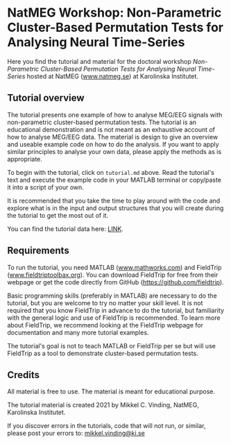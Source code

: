 # NatMEG Workshop: Non-Parametric Cluster-Based Permutation Tests for Analysing Neural Time-Series

Here you find the tutorial and material for the doctoral workshop *Non-Parametric Cluster-Based Permutation Tests for Analysing Neural Time-Series* hosted at NatMEG (www.natmeg.se) at Karolinska Institutet.

## Tutorial overview

The tutorial presents one example of how to analyse MEG/EEG signals with non-parametric cluster-based permutation tests. The tutorial is an educational demonstration and is not meant as an exhaustive account of how to analyse MEG/EEG data. The material is design to give an overview and useable example code on how to do the analysis. If you want to apply similar principles to analyse your own data, please apply the methods as is appropriate.

To begin with the tutorial, click on `tutorial.md` above. Read the tutorial's text and execute the example code in your MATLAB terminal or copy/paste it into a script of your own.

It is recommended that you take the time to play around with the code and explore what is in the input and output structures that you will create during the tutorial to get the most out of it.

You can find the tutorial data here: [LINK](https://www.dropbox.com/sh/ye51s8735ma2x8a/AAC9OjUBUSLgdombDuxifcYda?dl=0).

## Requirements

To run the tutorial, you need MATLAB (www.mathworks.com) and  FieldTrip (www.fieldtriptoolbax.org). You can download FieldTrip for free from their webpage or get the code directly from GitHub (https://github.com/fieldtrip).

Basic programming skills (preferably in MATLAB) are necessary to do the tutorial, but you are welcome to try no matter your skill level. It is not required that you know FieldTrip in advance to do the tutorial, but familiarity with the general logic and use of FieldTrip is recommended. To learn more about FieldTrip, we recommend looking at the FieldTrip webpage for documentation and many more tutorial examples.

The tutorial's goal is not to teach MATLAB or FieldTrip per se but will use FieldTrip as a tool to demonstrate cluster-based permutation tests.

## Credits

All material is free to use. The material is meant for educational purpose.

The tutorial material is created 2021 by Mikkel C. Vinding, NatMEG, Karolinska Institutet.

If you discover errors in the tutorials, code that will not run, or similar, please post your errors to: mikkel.vinding@ki.se

